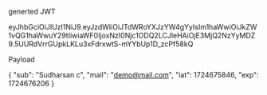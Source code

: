 generted JWT 

eyJhbGciOiJIUzI1NiJ9.eyJzdWIiOiJTdWRoYXJzYW4gYyIsIm1haWwiOiJkZW1vQG1haWwuY29tIiwiaWF0IjoxNzI0Njc1ODQ2LCJleHAiOjE3MjQ2NzYyMDZ9.5UURdVrrGUpkLKLu3xFdrxwtS-mYYbUp1D_zcPf58kQ

Payload

{
  "sub": "Sudharsan c",
  "mail": "demo@mail.com",
  "iat": 1724675846,
  "exp": 1724676206
}
